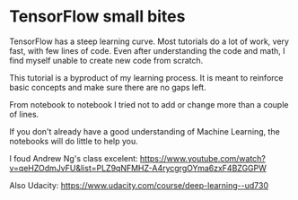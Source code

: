 # TensorFlow small bites

TensorFlow has a steep learning curve. Most tutorials do a lot of work, very fast, with few lines of code. Even after understanding the code and math, I find myself unable to create new code from scratch.

This tutorial is a byproduct of my learning process. It is meant to reinforce basic concepts and make sure there are no gaps left.

From notebook to notebook I tried not to add or change more than a couple of lines.

If you don't already have a good understanding of Machine Learning, the notebooks will do little to help you.

I foud Andrew Ng's class excelent: https://www.youtube.com/watch?v=qeHZOdmJvFU&list=PLZ9qNFMHZ-A4rycgrgOYma6zxF4BZGGPW

Also Udacity: https://www.udacity.com/course/deep-learning--ud730
